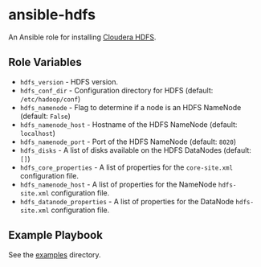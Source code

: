 # ansible-hdfs

An Ansible role for installing [Cloudera HDFS](http://www.cloudera.com/content/cloudera/en/products-and-services/cdh.html).

## Role Variables

- `hdfs_version` - HDFS version.
- `hdfs_conf_dir` - Configuration directory for HDFS (default: `/etc/hadoop/conf`)
- `hdfs_namenode` - Flag to determine if a node is an HDFS NameNode (default: `False`)
- `hdfs_namenode_host` - Hostname of the HDFS NameNode (default: `localhost`)
- `hdfs_namenode_port` - Port of the HDFS NameNode (default: `8020`)
- `hdfs_disks` - A list of disks available on the HDFS DataNodes (default: `[]`)
- `hdfs_core_properties` - A list of properties for the `core-site.xml` configuration file.
- `hdfs_namenode_host` - A list of properties for the NameNode `hdfs-site.xml` configuration file.
- `hdfs_datanode_properties` - A list of properties for the DataNode `hdfs-site.xml` configuration file.

## Example Playbook

See the [examples](./examples/) directory.
